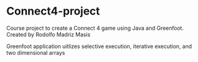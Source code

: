 # Connect4-project
Course project to create a Connect 4 game using Java and Greenfoot.
Created by Rodolfo Madriz Masis

Greenfoot application
uitlizes selective execution, iterative execution, and two dimensional arrays

